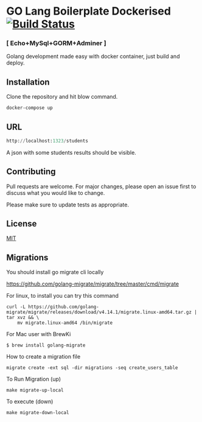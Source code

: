 # GO Lang Boilerplate Dockerised   [![Build Status](https://app.travis-ci.com/vishalkprabhu/go-boilerplate.svg?branch=main)](https://app.travis-ci.com/vishalkprabhu/go-boilerplate)
###  [ Echo+MySql+GORM+Adminer ]

Golang development made easy with docker container, just build and deploy.

## Installation

Clone the repository and hit blow command.

```bash
docker-compose up
```

## URL

```python
http://localhost:1323/students
```
A json with some students results should be visible.
## Contributing
Pull requests are welcome. For major changes, please open an issue first to discuss what you would like to change.

Please make sure to update tests as appropriate.

## License
[MIT](https://choosealicense.com/licenses/mit/)

## Migrations

You should install go migrate cli locally

https://github.com/golang-migrate/migrate/tree/master/cmd/migrate

For linux, to install you can try this command

```
curl -L https://github.com/golang-migrate/migrate/releases/download/v4.14.1/migrate.linux-amd64.tar.gz | tar xvz && \
    mv migrate.linux-amd64 /bin/migrate
```

For Mac user with BrewKi
```
$ brew install golang-migrate

```

How to create a migration file

```
migrate create -ext sql -dir migrations -seq create_users_table

```

To Run Migration (up)

```
make migrate-up-local

```

To execute (down)

```
make migrate-down-local

```